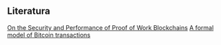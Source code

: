 
## Literatura

[On the Security and Performance of Proof of Work
Blockchains](https://eprint.iacr.org/2016/555.pdf)
[A formal model of Bitcoin transactions](https://eprint.iacr.org/2017/1124.pdf)
